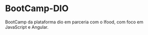 # BootCamp-DIO
BootCamp  da plataforma dio em parceria com o Ifood, com foco em JavaScript e Angular.
